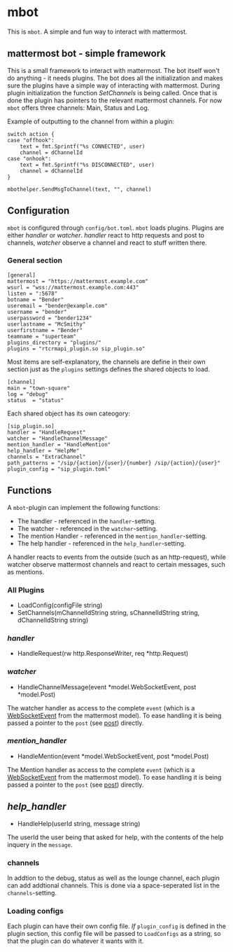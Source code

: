 # mbot

This is `mbot`. A simple and fun way to interact with mattermost.

## mattermost bot - simple framework

This is a small framework to interact with mattermost. The bot itself won't
do anything - it needs plugins.
The bot does all the initialization and makes sure the plugins have a simple way
of interacting with mattermost. During plugin initialization the function _SetChannels_
is being called. Once that is done the plugin has pointers to the relevant mattermost
channels. For now `mbot` offers three channels: Main, Status and Log.

Example of outputting to the channel from within a plugin:

```
switch action {
case "offhook":
	text = fmt.Sprintf("%s CONNECTED", user)
	channel = dChannelId
case "onhook":
	text = fmt.Sprintf("%s DISCONNECTED", user)
	channel = dChannelId
}

mbothelper.SendMsgToChannel(text, "", channel)
```

## Configuration

`mbot` is configured through ``config/bot.toml``. `mbot` loads plugins.
Plugins are either _handler_ or _watcher_. _handler_ react to http requests and post
to channels, _watcher_ observe a channel and react to stuff written there.

### General section

```
[general]
mattermost = "https://mattermost.example.com"
wsurl = "wss://mattermost.example.com:443"
listen = ":5678"
botname = "Bender"
useremail = "bender@example.com"
username = "bender"
userpassword = "bender1234"
userlastname = "McSmithy"
userfirstname = "Bender"
teamname = "superteam"
plugins_directory = "plugins/"
plugins = "rtcrmapi_plugin.so sip_plugin.so"
```

Most items are self-explanatory, the channels are define in their own section
just as the `plugins` settings defines the shared objects to load.

```
[channel]
main = "town-square"
log = "debug"
status  = "status"
```

Each shared object has its own cateogory:

```
[sip_plugin.so]
handler = "HandleRequest"
watcher = "HandleChannelMessage"
mention_handler = "HandleMention"
help_handler = "HelpMe"
channels = "ExtraChannel"
path_patterns = "/sip/{action}/{user}/{number} /sip/{action}/{user}"
plugin_config = "sip_plugin.toml"
```

## Functions

A `mbot`-plugin can implement the following functions:

* The handler - referenced in the `handler`-setting.
* The watcher - referenced in the `watcher`-setting.
* The mention Handler - referenced in the `mention_handler`-setting.
* The help handler - referenced in the `help_handler`-setting.

A handler reacts to events from the outside (such as an http-request), while watcher observe
mattermost channels and react to certain messages, such as mentions.

### All Plugins

* LoadConfig(configFile string)
* SetChannels(mChannelIdString string, sChannelIdString string, dChannelIdString string)

### _handler_

* HandleRequest(rw http.ResponseWriter, req *http.Request)

### _watcher_

* HandleChannelMessage(event *model.WebSocketEvent, post *model.Post)

The watcher handler as access to the complete `event` (which is a [WebSocketEvent](https://github.com/mattermost/mattermost-server/blob/master/model/websocket_message.go)
from the mattermost model). To ease handling it
is being passed a pointer to the `post` (see [post](https://github.com/mattermost/mattermost-server/blob/master/model/post.go)) directly.

### _mention_handler_

* HandleMention(event *model.WebSocketEvent, post *model.Post)

The Mention handler as access to the complete `event` (which is a [WebSocketEvent](https://github.com/mattermost/mattermost-server/blob/master/model/websocket_message.go)
from the mattermost model). To ease handling it
is being passed a pointer to the `post` (see [post](https://github.com/mattermost/mattermost-server/blob/master/model/post.go)) directly.

## _help_handler_

* HandleHelp(userId string, message string)

The userId the user being that asked for help, with the contents of the
help inquery in the `message`.

### channels

In addtion to the debug, status as well as the lounge channel, each plugin can add addtional channels.
This is done via a space-seperated list in the `channels`-setting.

### Loading configs

Each plugin can have their own config file. _If_ `plugin_config` is defined in the
plugin section, this config file will be passed to `LoadConfigs` as a string, so that
the plugin can do whatever it wants with it.


